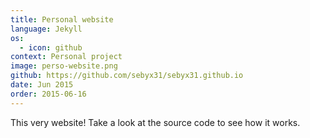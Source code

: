 ```yaml
---
title: Personal website
language: Jekyll
os:
  - icon: github
context: Personal project
image: perso-website.png
github: https://github.com/sebyx31/sebyx31.github.io
date: Jun 2015
order: 2015-06-16
---
```


This very website! Take a look at the source code to see how it works.